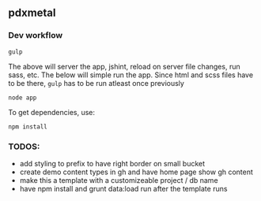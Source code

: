 ## pdxmetal

### Dev workflow

```shell
gulp
```

The above will server the app, jshint, reload on server file changes, run sass, etc.
The below will simple run the app. Since html and scss files have to be there, `gulp` has to be run atleast once previously

```shell
node app
```

To get dependencies, use:

```shell
npm install
```

### TODOS:

* add styling to prefix to have right border on small bucket
* create demo content types in gh and have home page show gh content
* make this a template with a customizeable project / db name
* have npm install and grunt data:load run after the template runs
